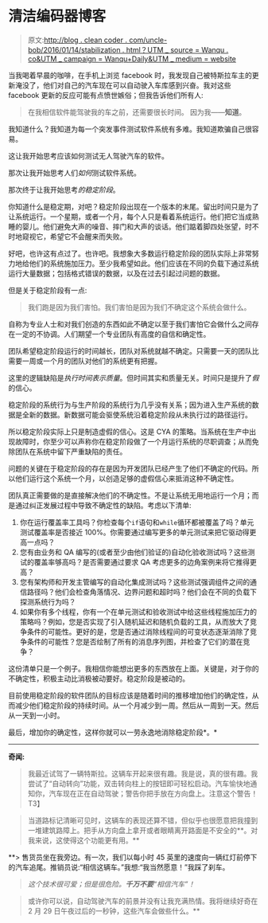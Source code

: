 # 清洁编码器博客

> 原文:[http://blog . clean coder . com/uncle-bob/2016/01/14/stabilization . html？UTM _ source = Wanqu . co&UTM _ campaign = Wanqu+Daily&UTM _ medium = website](http://blog.cleancoder.com/uncle-bob/2016/01/14/Stabilization.html?utm_source=wanqu.co&utm_campaign=Wanqu+Daily&utm_medium=website)



当我喝着早晨的咖啡，在手机上浏览 facebook 时，我发现自己被特斯拉车主的更新淹没了，他们对自己的汽车现在可以自动驶入车库感到兴奋。我对这些 facebook 更新的反应可能有点愤世嫉俗；但我告诉他们所有人:

> 在我相信软件能驾驶我的车之前，还需要很长时间。
> 因为我——**知道**。

我知道什么？我知道为每一个突发事件测试软件系统有多难。我知道欺骗自己很容易。

这让我开始思考应该如何测试无人驾驶汽车的软件。

那次让我开始思考人们*如何*测试软件系统。

那次终于让我开始思考*的稳定阶段*。

你知道什么是稳定期，对吧？稳定阶段出现在一个版本的末尾。留出时间只是为了让系统运行。一个星期，或者一个月，每个人只是看着系统运行。他们把它当成熟睡的婴儿。他们避免大声的噪音、摔门和大声的谈话。他们踮着脚四处张望，时不时地窥视它，希望它不会醒来而失败。

好吧，也许这有点过了。也许吧。我想象大多数运行稳定阶段的团队实际上非常努力地给他们的系统施加压力。至少我希望如此。他们应该在不同的负载下通过系统运行大量数据；包括格式错误的数据，以及在过去引起过问题的数据。

但是关于稳定阶段有一点:

> 我们跑是因为我们害怕。我们害怕是因为我们不确定这个系统会做什么。

自称为专业人士和对我们创造的东西如此不确定以至于我们害怕它会做什么之间存在一定的不协调。人们期望一个专业团队有高度的自信和确定性。

团队希望稳定阶段运行的时间越长，团队对系统就越不确定。只需要一天的团队比需要一周或一个月的团队对他们的系统更有把握。

这里的逻辑缺陷是*执行时间表示质量*。但时间其实和质量无关。时间只是提升了*假*的信心。

稳定阶段的系统行为与生产阶段的系统行为几乎没有关系；因为进入生产系统的数据是全新的数据。新数据可能会驱使系统沿着稳定阶段从未执行过的路径运行。

所以稳定阶段实际上只是制造虚假的信心。这是 CYA 的策略。当系统在生产中出现故障时，你至少可以声称你在稳定阶段做了一个月运行系统的尽职调查；从而免除团队在系统中留下严重缺陷的责任。

问题的关键在于稳定阶段的存在是因为开发团队已经产生了他们不确定的代码。所以他们运行这个系统一个月，以创造足够的虚假信心来抵消这种不确定性。

团队真正需要做的是直接解决他们的不确定性。不是让系统无用地运行一个月；而是通过纠正发展过程中导致不确定性的缺陷。考虑以下清单:

1.  你在运行覆盖率工具吗？你检查每个`if`语句和`while`循环都被覆盖了吗？单元测试覆盖率是否接近 100%。你需要通过编写更多的单元测试来把它驱动得更高一点吗？
2.  您有由业务和 QA 编写的(或者至少由他们验证的)自动化验收测试吗？这些测试的覆盖率够高吗？是否需要通过要求 QA 考虑更多的边角案例来将它推得更高？
3.  您有架构师和开发主管编写的自动化集成测试吗？这些测试强调组件之间的通信路径吗？他们会检查角落情况、边界问题和超时吗？他们会在不同的负载下探测系统行为吗？
4.  如果你有多个线程，你有一个在单元测试和验收测试中给这些线程施加压力的策略吗？例如，您是否实现了引入随机延迟和随机负载的工具，从而放大了竞争条件的可能性。更好的是，您是否通过消除线程间的可变状态逐渐消除了竞争条件的可能性？您是否绘制了所有的消息序列图，并检查了它们的潜在竞争？

这份清单只是一个例子。我相信你能想出更多的东西放在上面。关键是，对于你的不确定性，积极主动比消极被动要好。稳定阶段是被动的。

目前使用稳定阶段的软件团队的目标应该是随着时间的推移增加他们的确定性，从而减少他们稳定阶段的持续时间。从一个月减少到一周。然后从一周到一天。然后从一天到一小时。

最后，增加你的确定性，这样你就可以一劳永逸地消除稳定阶段*。*

* * *

**奇闻:**

> 我最近试驾了一辆特斯拉。这辆车开起来很有趣。我是说，真的很有趣。我尝试了“自动转向”功能，双击转向柱上的按钮即可轻松启动。汽车愉快地通知你，汽车现在正在自动驾驶；警告你把手放在方向盘上。注意这个警告！T3】

> 当道路标记清晰可见时，这辆车的表现还算不错，但似乎也很愿意把我撞到一堆建筑路障上。把手从方向盘上拿开或者眼睛离开路面是不安全的**。对我来说，这使得这个功能更有用。**

 **> 售货员坐在我旁边。有一次，我们以每小时 45 英里的速度向一辆红灯前停下的汽车追尾。推销员说:“相信这辆车。”我想:“我当然愿意！”我踩了刹车。

> *这个技术很可爱；但是很危险。**千万不要**“相信汽车”！*

> 或许你可以说，自动驾驶汽车的前景并没有让我充满热情。我将继续好奇在 2 月 29 日午夜过后的一秒钟，这些汽车会做些什么。** 